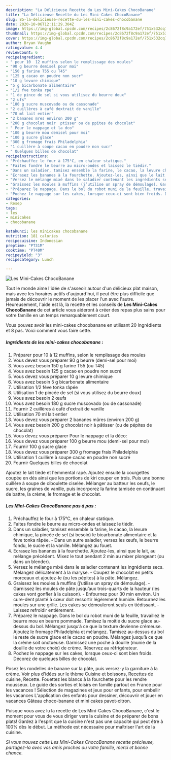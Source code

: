 ```yaml
---
description: "La Délicieuse Recette du Les Mini-Cakes ChocoBanane"
title: "La Délicieuse Recette du Les Mini-Cakes ChocoBanane"
slug: 85-la-delicieuse-recette-du-les-mini-cakes-chocobanane
date: 2020-10-06T12:11:29.304Z
image: https://img-global.cpcdn.com/recipes/2c8672f8c9a172ef/751x532cq70/les-mini-cakes-chocobanane-photo-principale-de-la-recette.jpg
thumbnail: https://img-global.cpcdn.com/recipes/2c8672f8c9a172ef/751x532cq70/les-mini-cakes-chocobanane-photo-principale-de-la-recette.jpg
cover: https://img-global.cpcdn.com/recipes/2c8672f8c9a172ef/751x532cq70/les-mini-cakes-chocobanane-photo-principale-de-la-recette.jpg
author: Bryan Vaughn
ratingvalue: 4.4
reviewcount: 6
recipeingredient:
- " pour 10  12 muffins selon le remplissage des moules"
- "90 g beurre demisel pour moi"
- "150 g farine T55 ou T45"
- "125 g cacao en poudre non sucr"
- "10 g levure chimique"
- "5 g bicarbonate alimentaire"
- "1/2 fve tonka rpe"
- "1 de pince de sel si vous utilisez du beurre doux"
- "2 ufs"
- "180 g sucre muscovado ou de cassonade"
- "2 cuillères à café dextrait de vanille"
- "70 ml lait entier"
- "2 bananes mres environ 200 g"
- "200 g chocolat noir  ptisser ou de ppites de chocolat"
- " Pour le nappage et la dco"
- "100 g beurre mou demisel pour moi"
- "100 g sucre glace"
- "300 g fromage frais Philadelphia"
- "1 cuillère à soupe cacao en poudre non sucr"
- " Quelques billes de chocolat"
recipeinstructions:
- "Préchauffez le four à 175°C, en chaleur statique."
- "Faites fondre le beurre au micro-ondes et laissez le tiédir."
- "Dans un saladier, tamisez ensemble la farine, le cacao, la levure chimique, la pincée de sel (si besoin) le bicarbonate alimentaire et la fève tonka râpée.  Dans un autre saladier, versez les œufs, le beurre fondu, le sucre et la vanille. Mélangez au fouet."
- "Ecrasez les bananes à la fourchette. Ajoutez-les, ainsi que le lait, au mélange précédent. Mixez le tout pendant 2 min au mixer plongeant (ou dans un blender)."
- "Versez le mélange mixé dans le saladier contenant les ingrédients secs. Mélangez délicatement à la maryse.  Coupez le chocolat en petits morceaux et ajoutez-le (ou les pépites) à la pâte. Mélangez."
- "Graissez les moules à muffins (j’utilise un spray de démoulage). Garnissez les moules de pâte jusqu’aux trois-quarts de la hauteur (les cakes vont gonfler à la cuisson).  Enfournez pour 30 min environ. Un cure-dent planté à cœur doit ressortir légèrement humide. Retournez les moules sur une grille. Les cakes se démouleront seuls en tiédissant. Laissez refroidir entièrement."
- "Préparez le nappage. Dans le bol du robot muni de la feuille, travaillez le beurre mou en beurre pommade. Tamisez la moitié du sucre glace au-dessus du bol. Mélangez jusqu‘à ce que la texture devienne crémeuse. Ajoutez le fromage Philadelphia et mélangez. Tamisez au-dessus du bol le reste de sucre glace et le cacao en poudre. Mélangez jusqu’à ce que la crème soit onctueuse. Garnissez une poche à douille (munie de la douille de votre choix) de crème. Réservez au réfrigérateur."
- "Pochez le nappage sur les cakes, lorsque ceux-ci sont bien froids. Décorez de quelques billes de chocolat."
categories:
- Resep
tags:
- les
- minicakes
- chocobanane

katakunci: les minicakes chocobanane 
nutrition: 181 calories
recipecuisine: Indonesian
preptime: "PT31M"
cooktime: "PT40M"
recipeyield: "3"
recipecategory: Lunch

---
```



![Les Mini-Cakes ChocoBanane](https://img-global.cpcdn.com/recipes/2c8672f8c9a172ef/751x532cq70/les-mini-cakes-chocobanane-photo-principale-de-la-recette.jpg)

Tout le monde aime l'idée de s'asseoir autour d'un délicieux plat maison, mais avec les horaires actifs d'aujourd'hui, il peut être plus difficile que jamais de découvrir le moment de les placer l'un avec l'autre. Heureusement, l'aide est là, la recette et les conseils de <strong> Les Mini-Cakes ChocoBanane </strong> de cet article vous aideront à créer des repas plus sains pour votre famille en un temps remarquablement court.

<!--inarticleads1-->

Vous pouvez avoir les mini-cakes chocobanane en utilisant 20 Ingrédients et 8 pas. Voici comment vous faire cette.

##### Ingrédients de les mini-cakes chocobanane :

1. Préparer  pour 10 à 12 muffins, selon le remplissage des moules
1. Vous devez vous préparer 90 g beurre (demi-sel pour moi)
1. Vous avez besoin 150 g farine T55 (ou T45)
1. Vous avez besoin 125 g cacao en poudre non sucré
1. Vous devez vous préparer 10 g levure chimique
1. Vous avez besoin 5 g bicarbonate alimentaire
1. Utilisation 1/2 fève tonka râpée
1. Utilisation 1 de pincée de sel (si vous utilisez du beurre doux)
1. Vous avez besoin 2 œufs
1. Vous avez besoin 180 g sucre muscovado (ou de cassonade)
1. Fournir 2 cuillères à café d’extrait de vanille
1. Utilisation 70 ml lait entier
1. Vous devez vous préparer 2 bananes mûres (environ 200 g)
1. Vous avez besoin 200 g chocolat noir à pâtisser (ou de pépites de chocolat)
1. Vous devez vous préparer  Pour le nappage et la déco:
1. Vous devez vous préparer 100 g beurre mou (demi-sel pour moi)
1. Fournir 100 g sucre glace
1. Vous devez vous préparer 300 g fromage frais Philadelphia
1. Utilisation 1 cuillère à soupe cacao en poudre non sucré
1. Fournir  Quelques billes de chocolat


Ajoutez le lait tiède et l&#39;emmental rapé. Ajoutez ensuite la courgettes coupée en dés ainsi que les portions de kiri couper en trois. Puis une bonne cuillère à soupe de ciboulette ciselée. Mélanger au batteur les oeufs, le sucre, les graines de vanille, puis incorporez la farine tamisée en continuant de battre, la crème, le fromage et le chocolat. 

<!--inarticleads2-->

##### Les Mini-Cakes ChocoBanane pas à pas :

1. Préchauffez le four à 175°C, en chaleur statique.
1. Faites fondre le beurre au micro-ondes et laissez le tiédir.
1. Dans un saladier, tamisez ensemble la farine, le cacao, la levure chimique, la pincée de sel (si besoin) le bicarbonate alimentaire et la fève tonka râpée.  - Dans un autre saladier, versez les œufs, le beurre fondu, le sucre et la vanille. Mélangez au fouet.
1. Ecrasez les bananes à la fourchette. Ajoutez-les, ainsi que le lait, au mélange précédent. Mixez le tout pendant 2 min au mixer plongeant (ou dans un blender).
1. Versez le mélange mixé dans le saladier contenant les ingrédients secs. Mélangez délicatement à la maryse.  - Coupez le chocolat en petits morceaux et ajoutez-le (ou les pépites) à la pâte. Mélangez.
1. Graissez les moules à muffins (j’utilise un spray de démoulage). - Garnissez les moules de pâte jusqu’aux trois-quarts de la hauteur (les cakes vont gonfler à la cuisson).  - Enfournez pour 30 min environ. Un cure-dent planté à cœur doit ressortir légèrement humide. Retournez les moules sur une grille. Les cakes se démouleront seuls en tiédissant. - Laissez refroidir entièrement.
1. Préparez le nappage. Dans le bol du robot muni de la feuille, travaillez le beurre mou en beurre pommade. Tamisez la moitié du sucre glace au-dessus du bol. Mélangez jusqu‘à ce que la texture devienne crémeuse. Ajoutez le fromage Philadelphia et mélangez. Tamisez au-dessus du bol le reste de sucre glace et le cacao en poudre. Mélangez jusqu’à ce que la crème soit onctueuse. Garnissez une poche à douille (munie de la douille de votre choix) de crème. Réservez au réfrigérateur.
1. Pochez le nappage sur les cakes, lorsque ceux-ci sont bien froids. Décorez de quelques billes de chocolat.


Posez les rondelles de banane sur la pâte, puis versez-y la garniture à la crème. Voir plus d&#39;idées sur le thème Cuisine et boissons, Recettes de cuisine, Recette. Fouettez les blancs à la fourchette pour les rendre mousseux. Le guide des sorties et loisirs en famille partout en France pour les vacances ! Sélection de magazines et jeux pour enfants, pour embellir les vacances L&#39;application des enfants pour dessiner, découvrir et jouer en vacances Gâteau choco-banane et mini cakes pavot-citron. 

<!--inarticleads1-->

<p>
Puisque vous avez lu la recette de Les Mini-Cakes ChocoBanane, c'est le moment pour vous de vous diriger vers la cuisine et de préparer de bons plats! Gardez à l'esprit que la cuisine n'est pas une capacité qui peut être à 100% dès le début. La méthode est nécessaire pour maîtriser l'art de la cuisine.
</p>

<p>
<i>Si vous trouvez cette Les Mini-Cakes ChocoBanane recette précieuse, partagez-la avec vos amis proches ou votre famille, merci et bonne chance.</i>
</p>
